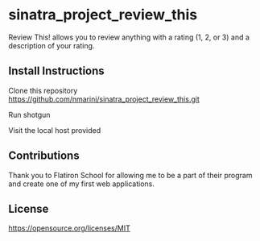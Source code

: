 # sinatra_project_review_this
Review This! allows you to review anything with a rating (1, 2, or 3) and a description of your rating.

Install Instructions
----------
Clone this repository https://github.com/nmarini/sinatra_project_review_this.git

Run shotgun

Visit the local host provided



Contributions
-------------
Thank you to Flatiron School for allowing me to be a part of their program and create one of my first web applications.


License
-------
https://opensource.org/licenses/MIT
